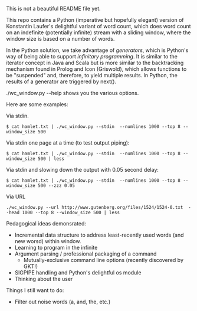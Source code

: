 This is not a beautiful README file yet.

This repo contains a Python (imperative but hopefully elegant) version of Konstantin Laufer's delightful variant of word count, which does word count on an indefinite (potentially infinite) stream with a sliding window, where the window size is based on a number of words.

In the Python solution, we take advantage of _generators_, which is Python's way of being able to support _infinitary programming_. It is similar to the iterator concept in Java and Scala but is more similar to the backtracking mechanism found in Prolog and Icon (Griswold), which allows functions to be "suspended" and, therefore, to yield multiple results. In Python, the results of a generator are triggered by next().

./wc_window.py --help shows you the various options.

Here are some examples:


Via stdin.

```
$ cat hamlet.txt | ./wc_window.py --stdin  --numlines 1000 --top 8 --window_size 500 
```

Via stdin one page at a time (to test output piping):

```
$ cat hamlet.txt | ./wc_window.py --stdin  --numlines 1000 --top 8 --window_size 500 | less
```

Via stdin and slowing down the output with 0.05 second delay:
```
$ cat hamlet.txt | ./wc_window.py --stdin  --numlines 1000 --top 8 --window_size 500 --zzz 0.05
```

Via URL

```
./wc_window.py --url http://www.gutenberg.org/files/1524/1524-0.txt  --head 1000 --top 8 --window_size 500 | less
```


Pedagogical ideas demonsrated:

- Incremental data structure to address least-recently used words (and new worsd) within window.
- Learning to program in the infinite
- Argument parsing / professional packaging of a command
  + Mutually-exclusive command line options (recently discovered by GKT!)
- SIGPIPE handling and Python's delightful os module
- Thinking about the user

Things I still want to do:

- Filter out noise words (a, and, the, etc.)

